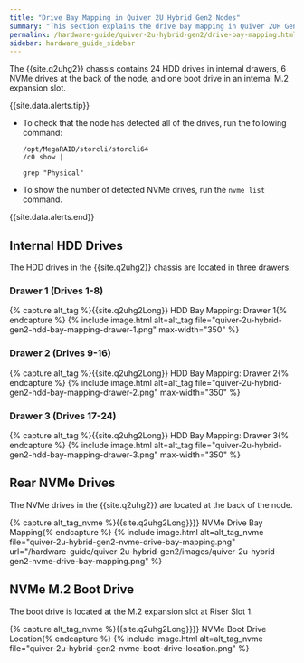 ```yaml
---
title: "Drive Bay Mapping in Quiver 2U Hybrid Gen2 Nodes"
summary: "This section explains the drive bay mapping in Quiver 2UH Gen2 nodes."
permalink: /hardware-guide/quiver-2u-hybrid-gen2/drive-bay-mapping.html
sidebar: hardware_guide_sidebar
---
```


The {{site.q2uhg2}} chassis contains 24 HDD drives in internal drawers, 6 NVMe drives at the back of the node, and one boot drive in an internal M.2 expansion slot.

{{site.data.alerts.tip}}<ul><li><p>To check that the node has detected all of the drives, run the following command:</p><div class="language-bash highlighter-rouge"><div class="highlight"><pre class="highlight manual"><code>/opt/MegaRAID/storcli/storcli64 /c0 show | \
  grep "Physical"</code></pre></div></div></li><li>To show the number of detected NVMe drives, run the <code>nvme list</code> command.</li></ul>{{site.data.alerts.end}}

## Internal HDD Drives
The HDD drives in the {{site.q2uhg2}} chassis are located in three drawers.

### Drawer 1 (Drives 1-8)
{% capture alt_tag %}{{site.q2uhg2Long}} HDD Bay Mapping: Drawer 1{% endcapture %}
{% include image.html alt=alt_tag file="quiver-2u-hybrid-gen2-hdd-bay-mapping-drawer-1.png" max-width="350" %}

### Drawer 2 (Drives 9-16)
{% capture alt_tag %}{{site.q2uhg2Long}} HDD Bay Mapping: Drawer 2{% endcapture %}
{% include image.html alt=alt_tag file="quiver-2u-hybrid-gen2-hdd-bay-mapping-drawer-2.png" max-width="350" %}

### Drawer 3 (Drives 17-24)
{% capture alt_tag %}{{site.q2uhg2Long}} HDD Bay Mapping: Drawer 3{% endcapture %}
{% include image.html alt=alt_tag file="quiver-2u-hybrid-gen2-hdd-bay-mapping-drawer-3.png" max-width="350" %}


## Rear NVMe Drives
The NVMe drives in the {{site.q2uhg2}} are located at the back of the node.

{% capture alt_tag_nvme %}{{site.q2uhg2Long}}}} NVMe Drive Bay Mapping{% endcapture %}
{% include image.html alt=alt_tag_nvme file="quiver-2u-hybrid-gen2-nvme-drive-bay-mapping.png" url="/hardware-guide/quiver-2u-hybrid-gen2/images/quiver-2u-hybrid-gen2-nvme-drive-bay-mapping.png" %}


## NVMe M.2 Boot Drive
The boot drive is located at the M.2 expansion slot at Riser Slot 1.

{% capture alt_tag_nvme %}{{site.q2uhg2Long}}}} NVMe Boot Drive Location{% endcapture %}
{% include image.html alt=alt_tag_nvme file="quiver-2u-hybrid-gen2-nvme-boot-drive-location.png" %}
